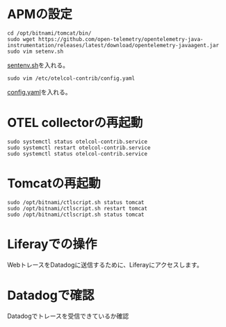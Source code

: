 # APMの設定
```
cd /opt/bitnami/tomcat/bin/
sudo wget https://github.com/open-telemetry/opentelemetry-java-instrumentation/releases/latest/download/opentelemetry-javaagent.jar
sudo vim setenv.sh
```
[sentenv.sh](https://raw.githubusercontent.com/dd-shocnt/Datadog-Labs-jp/main/datadog-101-otel/Lab3/setenv.sh)を入れる。

```
sudo vim /etc/otelcol-contrib/config.yaml
```
[config.yaml](https://raw.githubusercontent.com/dd-shocnt/Datadog-Labs-jp/main/datadog-101-otel/Lab3/config.yaml)を入れる。

# OTEL collectorの再起動
```
sudo systemctl status otelcol-contrib.service
sudo systemctl restart otelcol-contrib.service
sudo systemctl status otelcol-contrib.service
```

# Tomcatの再起動
```
sudo /opt/bitnami/ctlscript.sh status tomcat
sudo /opt/bitnami/ctlscript.sh restart tomcat
sudo /opt/bitnami/ctlscript.sh status tomcat
```

# Liferayでの操作
WebトレースをDatadogに送信するために、Liferayにアクセスします。

# Datadogで確認
Datadogでトレースを受信できているか確認
